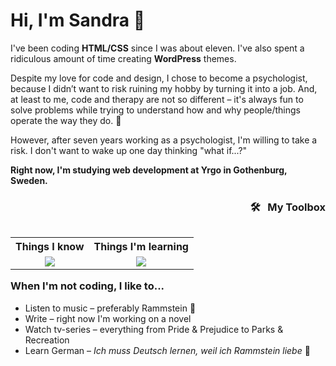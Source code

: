 <h1 align="">Hi, I'm Sandra 👋</h1>
<p>I've been coding <b>HTML/CSS</b> since I was about eleven. I've also spent a ridiculous amount of time creating <b>WordPress</b> themes.</p>
<p>Despite my love for code and design, I chose to become a psychologist, because I didn’t want to risk ruining my hobby by turning it into a job. And, at least to me, code and therapy are not so different – it's always fun to solve problems while trying to understand how and why people/things operate the way they do. 🧠</p>
<p>However, after seven years working as a psychologist, I'm willing to take a risk. I don't want to wake up one day thinking "what if...?"</p>
<p><b>Right now, I'm studying web development at Yrgo in Gothenburg, Sweden.</b></p>
<h3 align="right">🛠️ &nbsp; My Toolbox</h3>
<table align="right">
  <tr>
    <th>Things I know</th>
    <th>Things I'm learning</th>
  </tr>
  <tr align="center">
    <td>
      <img src="https://skill-icons-v2.vercel.app/api/icons?i=html,css,wordpress,photoshop" />
    </td>
    <td><img src="https://skill-icons-v2.vercel.app/api/icons?i=javascript,php,sqlite,figma&theme=dark" /></td>
  </tr>
</table>
<h3 align="left">When I'm not coding, I like to...</h3>

* Listen to music – preferably Rammstein :metal:
* Write – right now I'm working on a novel
* Watch tv-series – everything from Pride & Prejudice to Parks & Recreation
* Learn German – *Ich muss Deutsch lernen, weil ich Rammstein liebe* 🖤

<!--
**sanlof/sanlof** is a ✨ _special_ ✨ repository because its `README.md` (this file) appears on your GitHub profile.

Here are some ideas to get you started:

- 🔭 I’m currently working on ...
- 🌱 I’m currently learning ...
- 👯 I’m looking to collaborate on ...
- 🤔 I’m looking for help with ...
- 💬 Ask me about ...
- 📫 How to reach me: ...
- 😄 Pronouns: ...
- ⚡ Fun fact: ...
-->
